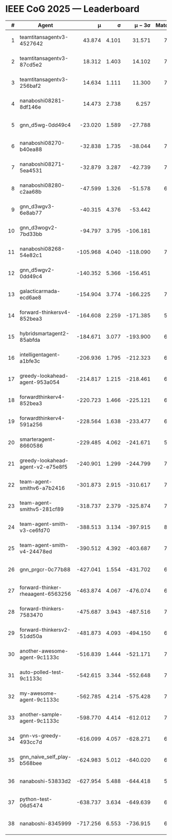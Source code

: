 # IEEE CoG 2025 — Leaderboard

| # | Agent | μ | σ | μ − 3σ | Matches | Updated |
|---:|---|---:|---:|---:|---:|---|
| 1 | teamtitansagentv3-4527642 | 43.874 | 4.101 | 31.571 | 7716 | 2025-08-30 14:36 |
| 2 | teamtitansagentv3-87cd5e2 | 18.312 | 1.403 | 14.102 | 7020 | 2025-08-30 14:36 |
| 3 | teamtitansagentv3-256baf2 | 14.634 | 1.111 | 11.300 | 7276 | 2025-08-30 14:36 |
| 4 | nanaboshi08281-8df146e | 14.473 | 2.738 | 6.257 | 276 | 2025-08-30 14:36 |
| 5 | gnn_d5wg-0dd49c4 | -23.020 | 1.589 | -27.788 | 160 | 2025-08-30 14:36 |
| 6 | nanaboshi08270-b40ea88 | -32.838 | 1.735 | -38.044 | 7360 | 2025-08-30 14:36 |
| 7 | nanaboshi08271-5ea4531 | -32.879 | 3.287 | -42.739 | 7518 | 2025-08-30 14:36 |
| 8 | nanaboshi08280-c2aa68b | -47.599 | 1.326 | -51.578 | 6898 | 2025-08-30 14:36 |
| 9 | gnn_d3wgv3-6e8ab77 | -40.315 | 4.376 | -53.442 | 158 | 2025-08-30 14:36 |
| 10 | gnn_d3wogv2-7bd33bb | -94.797 | 3.795 | -106.181 | 274 | 2025-08-30 14:36 |
| 11 | nanaboshi08268-54e82c1 | -105.968 | 4.040 | -118.090 | 7060 | 2025-08-30 14:36 |
| 12 | gnn_d5wgv2-0dd49c4 | -140.352 | 5.366 | -156.451 | 226 | 2025-08-30 14:36 |
| 13 | galacticarmada-ecd6ae8 | -154.904 | 3.774 | -166.225 | 7100 | 2025-08-30 14:36 |
| 14 | forward-thinkersv4-852bea3 | -164.608 | 2.259 | -171.385 | 5947 | 2025-08-30 14:36 |
| 15 | hybridsmartagent2-85abfda | -184.671 | 3.077 | -193.900 | 6338 | 2025-08-30 14:36 |
| 16 | intelligentagent-a1bfe3c | -206.936 | 1.795 | -212.323 | 6324 | 2025-08-30 14:36 |
| 17 | greedy-lookahead-agent-953a054 | -214.817 | 1.215 | -218.461 | 6684 | 2025-08-30 14:36 |
| 18 | forwardthinkerv4-852bea3 | -220.723 | 1.466 | -225.121 | 6226 | 2025-08-30 14:36 |
| 19 | forwardthinkerv4-591a256 | -228.564 | 1.638 | -233.477 | 6128 | 2025-08-30 14:36 |
| 20 | smarteragent-8660586 | -229.485 | 4.062 | -241.671 | 5889 | 2025-08-30 14:36 |
| 21 | greedy-lookahead-agent-v2-e75e8f5 | -240.901 | 1.299 | -244.799 | 7396 | 2025-08-30 14:36 |
| 22 | team-agent-smithv6-a7b2416 | -301.873 | 2.915 | -310.617 | 7640 | 2025-08-30 14:36 |
| 23 | team-agent-smithv5-281cf89 | -318.737 | 2.379 | -325.874 | 7740 | 2025-08-30 14:36 |
| 24 | team-agent-smith-v3-ce6fd70 | -388.513 | 3.134 | -397.915 | 8358 | 2025-08-30 14:36 |
| 25 | team-agent-smith-v4-24478ed | -390.512 | 4.392 | -403.687 | 7058 | 2025-08-30 14:36 |
| 26 | gnn_prgcr-0c77b88 | -427.041 | 1.554 | -431.702 | 6750 | 2025-08-30 14:36 |
| 27 | forward-thinker-rheaagent-6563256 | -463.874 | 4.067 | -476.074 | 6348 | 2025-08-30 14:36 |
| 28 | forward-thinkers-7583470 | -475.687 | 3.943 | -487.516 | 7460 | 2025-08-30 14:36 |
| 29 | forward-thinkersv2-51dd50a | -481.873 | 4.093 | -494.150 | 6668 | 2025-08-30 14:36 |
| 30 | another-awesome-agent-9c1133c | -516.839 | 1.444 | -521.171 | 7000 | 2025-08-30 14:36 |
| 31 | auto-polled-test-9c1133c | -542.615 | 3.344 | -552.648 | 7520 | 2025-08-30 14:36 |
| 32 | my-awesome-agent-9c1133c | -562.785 | 4.214 | -575.428 | 7260 | 2025-08-30 14:36 |
| 33 | another-sample-agent-9c1133c | -598.770 | 4.414 | -612.012 | 7580 | 2025-08-30 14:36 |
| 34 | gnn-vs-greedy-493cc7d | -616.099 | 4.057 | -628.271 | 6160 | 2025-08-30 14:36 |
| 35 | gnn_naive_self_play-b568bee | -624.983 | 5.012 | -640.020 | 6220 | 2025-08-30 14:36 |
| 36 | nanaboshi-53833d2 | -627.954 | 5.488 | -644.418 | 5460 | 2025-08-30 14:36 |
| 37 | python-test-06d5474 | -638.737 | 3.634 | -649.639 | 6280 | 2025-08-30 14:36 |
| 38 | nanaboshi-8345999 | -717.256 | 6.553 | -736.915 | 6430 | 2025-08-30 14:36 |
